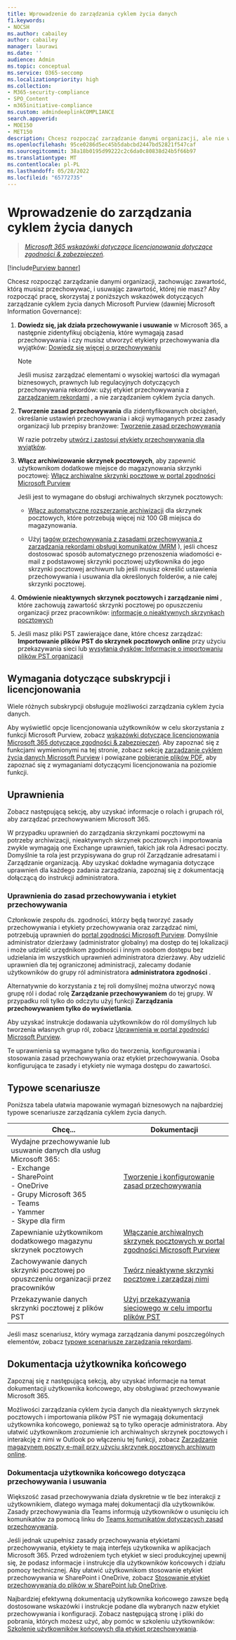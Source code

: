 ```yaml
---
title: Wprowadzenie do zarządzania cyklem życia danych
f1.keywords:
- NOCSH
ms.author: cabailey
author: cabailey
manager: laurawi
ms.date: ''
audience: Admin
ms.topic: conceptual
ms.service: O365-seccomp
ms.localizationpriority: high
ms.collection:
- M365-security-compliance
- SPO_Content
- m365initiative-compliance
ms.custom: admindeeplinkCOMPLIANCE
search.appverid:
- MOE150
- MET150
description: Chcesz rozpocząć zarządzanie danymi organizacji, ale nie wiesz, od czego zacząć? Przeczytaj niektóre wskazówki nakazowe, aby rozpocząć pracę.
ms.openlocfilehash: 95ce0286d5ec45b5dabcbd2447bd52821f547caf
ms.sourcegitcommit: 38a18b0195d99222c2c6da0c80838d24b5f66b97
ms.translationtype: MT
ms.contentlocale: pl-PL
ms.lasthandoff: 05/28/2022
ms.locfileid: "65772735"
---
```

# <a name="get-started-with-data-lifecycle-management"></a>Wprowadzenie do zarządzania cyklem życia danych

>*[Microsoft 365 wskazówki dotyczące licencjonowania dotyczące zgodności & zabezpieczeń](/office365/servicedescriptions/microsoft-365-service-descriptions/microsoft-365-tenantlevel-services-licensing-guidance/microsoft-365-security-compliance-licensing-guidance).*

[!include[Purview banner](../includes/purview-rebrand-banner.md)]

Chcesz rozpocząć zarządzanie danymi organizacji, zachowując zawartość, którą musisz przechowywać, i usuwając zawartość, której nie masz? Aby rozpocząć pracę, skorzystaj z poniższych wskazówek dotyczących zarządzanie cyklem życia danych Microsoft Purview (dawniej Microsoft Information Governance):

1. **Dowiedz się, jak działa przechowywanie i usuwanie** w Microsoft 365, a następnie zidentyfikuj obciążenia, które wymagają zasad przechowywania i czy musisz utworzyć etykiety przechowywania dla wyjątków: [Dowiedz się więcej o przechowywaniu](retention.md)
    
    > [!NOTE]
    > Jeśli musisz zarządzać elementami o wysokiej wartości dla wymagań biznesowych, prawnych lub regulacyjnych dotyczących przechowywania rekordów: użyj etykiet przechowywania z [zarządzaniem rekordami](records-management.md) , a nie zarządzaniem cyklem życia danych.

2. **Tworzenie zasad przechowywania** dla zidentyfikowanych obciążeń, określanie ustawień przechowywania i akcji wymaganych przez zasady organizacji lub przepisy branżowe: [Tworzenie zasad przechowywania](create-retention-policies.md)
    
    W razie potrzeby [utwórz i zastosuj etykiety przechowywania dla wyjątków](create-retention-labels-information-governance.md).

3. **Włącz archiwizowanie skrzynek pocztowych**, aby zapewnić użytkownikom dodatkowe miejsce do magazynowania skrzynki pocztowej: [Włącz archiwalne skrzynki pocztowe w portal zgodności Microsoft Purview](enable-archive-mailboxes.md)
    
    Jeśli jest to wymagane do obsługi archiwalnych skrzynek pocztowych:
    
    - [Włącz automatyczne rozszerzanie archiwizacji](enable-autoexpanding-archiving.md) dla skrzynek pocztowych, które potrzebują więcej niż 100 GB miejsca do magazynowania.
    
    - Użyj [tagów przechowywania z zasadami przechowywania z zarządzania rekordami obsługi komunikatów (MRM](set-up-an-archive-and-deletion-policy-for-mailboxes.md) ), jeśli chcesz dostosować sposób automatycznego przenoszenia wiadomości e-mail z podstawowej skrzynki pocztowej użytkownika do jego skrzynki pocztowej archiwum lub jeśli musisz określić ustawienia przechowywania i usuwania dla określonych folderów, a nie całej skrzynki pocztowej.

4. **Omówienie nieaktywnych skrzynek pocztowych i zarządzanie nimi** , które zachowują zawartość skrzynki pocztowej po opuszczeniu organizacji przez pracowników: [informacje o nieaktywnych skrzynkach pocztowych](inactive-mailboxes-in-office-365.md)

5. Jeśli masz pliki PST zawierające dane, które chcesz zarządzać: **Importowanie plików PST do skrzynek pocztowych online** przy użyciu przekazywania sieci lub [wysyłania dysków: Informacje o importowaniu plików PST organizacji](importing-pst-files-to-office-365.md)

## <a name="subscription-and-licensing-requirements"></a>Wymagania dotyczące subskrypcji i licencjonowania

Wiele różnych subskrypcji obsługuje możliwości zarządzania cyklem życia danych.

Aby wyświetlić opcje licencjonowania użytkowników w celu skorzystania z funkcji Microsoft Purview, zobacz [wskazówki dotyczące licencjonowania Microsoft 365 dotyczące zgodności & zabezpieczeń](/office365/servicedescriptions/microsoft-365-service-descriptions/microsoft-365-tenantlevel-services-licensing-guidance/microsoft-365-security-compliance-licensing-guidance). Aby zapoznać się z funkcjami wymienionymi na tej stronie, zobacz sekcję [zarządzanie cyklem życia danych Microsoft Purview](/office365/servicedescriptions/microsoft-365-service-descriptions/microsoft-365-tenantlevel-services-licensing-guidance/microsoft-365-security-compliance-licensing-guidance#microsoft-purview-data-lifecycle-management) i powiązane [pobieranie plików PDF](https://go.microsoft.com/fwlink/?linkid=2139145), aby zapoznać się z wymaganiami dotyczącymi licencjonowania na poziomie funkcji.

## <a name="permissions"></a>Uprawnienia

Zobacz następującą sekcję, aby uzyskać informacje o rolach i grupach ról, aby zarządzać przechowywaniem Microsoft 365.

W przypadku uprawnień do zarządzania skrzynkami pocztowymi na potrzeby archiwizacji, nieaktywnych skrzynek pocztowych i importowania zwykle wymagają one Exchange uprawnień, takich jak rola Adresaci poczty. Domyślnie ta rola jest przypisywana do grup ról Zarządzanie adresatami i Zarządzanie organizacją. Aby uzyskać dokładne wymagania dotyczące uprawnień dla każdego zadania zarządzania, zapoznaj się z dokumentacją dołączącą do instrukcji administratora.

### <a name="permissions-for-retention-policies-and-retention-labels"></a>Uprawnienia do zasad przechowywania i etykiet przechowywania

Członkowie zespołu ds. zgodności, którzy będą tworzyć zasady przechowywania i etykiety przechowywania oraz zarządzać nimi, potrzebują uprawnień do <a href="https://go.microsoft.com/fwlink/p/?linkid=2077149" target="_blank">portal zgodności Microsoft Purview</a>. Domyślnie administrator dzierżawy (administrator globalny) ma dostęp do tej lokalizacji i może udzielić urzędnikom zgodności i innym osobom dostępu bez udzielania im wszystkich uprawnień administratora dzierżawy. Aby udzielić uprawnień dla tej ograniczonej administracji, zalecamy dodanie użytkowników do grupy ról administratora **administratora zgodności** .

Alternatywnie do korzystania z tej roli domyślnej można utworzyć nową grupę ról i dodać rolę **Zarządzanie przechowywaniem** do tej grupy. W przypadku roli tylko do odczytu użyj funkcji **Zarządzania przechowywaniem tylko do wyświetlania**. 

Aby uzyskać instrukcje dodawania użytkowników do ról domyślnych lub tworzenia własnych grup ról, zobacz [Uprawnienia w portal zgodności Microsoft Purview](microsoft-365-compliance-center-permissions.md).

Te uprawnienia są wymagane tylko do tworzenia, konfigurowania i stosowania zasad przechowywania oraz etykiet przechowywania. Osoba konfigurująca te zasady i etykiety nie wymaga dostępu do zawartości.

## <a name="common-scenarios"></a>Typowe scenariusze

Poniższa tabela ułatwia mapowanie wymagań biznesowych na najbardziej typowe scenariusze zarządzania cyklem życia danych.

|Chcę...|Dokumentacji|
|----------------|---------------|
|Wydajne przechowywanie lub usuwanie danych dla usług Microsoft 365: <br />- Exchange  <br />- SharePoint  <br />- OneDrive  <br />- Grupy Microsoft 365 <br />- Teams <br />- Yammer <br />- Skype dla firm |[Tworzenie i konfigurowanie zasad przechowywania](create-retention-policies.md)|
|Zapewnianie użytkownikom dodatkowego magazynu skrzynek pocztowych |[Włączanie archiwalnych skrzynek pocztowych w portal zgodności Microsoft Purview](enable-archive-mailboxes.md)|
|Zachowywanie danych skrzynki pocztowej po opuszczeniu organizacji przez pracowników |[Twórz nieaktywne skrzynki pocztowe i zarządzaj nimi](create-and-manage-inactive-mailboxes.md)|
|Przekazywanie danych skrzynki pocztowej z plików PST |[Użyj przekazywania sieciowego w celu importu plików PST](use-network-upload-to-import-pst-files.md)|


Jeśli masz scenariusz, który wymaga zarządzania danymi poszczególnych elementów, zobacz [typowe scenariusze zarządzania rekordami](get-started-with-records-management.md#common-scenarios). 

## <a name="end-user-documentation"></a>Dokumentacja użytkownika końcowego

Zapoznaj się z następującą sekcją, aby uzyskać informacje na temat dokumentacji użytkownika końcowego, aby obsługiwać przechowywanie Microsoft 365.

Możliwości zarządzania cyklem życia danych dla nieaktywnych skrzynek pocztowych i importowania plików PST nie wymagają dokumentacji użytkownika końcowego, ponieważ są to tylko operacje administratora. Aby ułatwić użytkownikom zrozumienie ich archiwalnych skrzynek pocztowych i interakcję z nimi w Outlook po włączeniu tej funkcji, zobacz [Zarządzanie magazynem poczty e-mail przy użyciu skrzynek pocztowych archiwum online](https://prod.support.services.microsoft.com/en-us/office/manage-email-storage-with-online-archive-mailboxes-1cae7d17-7813-4fe8-8ca2-9a5494e9a721).

### <a name="end-user-documentation-for-retention-and-deletion"></a>Dokumentacja użytkownika końcowego dotycząca przechowywania i usuwania

Większość zasad przechowywania działa dyskretnie w tle bez interakcji z użytkownikiem, dlatego wymaga małej dokumentacji dla użytkowników. Zasady przechowywania dla Teams informują użytkowników o usunięciu ich komunikatów za pomocą linku do [Teams komunikatów dotyczących zasad przechowywania](https://support.microsoft.com/office/teams-messages-about-retention-policies-c151fa2f-1558-4cf9-8e51-854e925b483b).

Jeśli jednak uzupełnisz zasady przechowywania etykietami przechowywania, etykiety te mają interfejs użytkownika w aplikacjach Microsoft 365. Przed wdrożeniem tych etykiet w sieci produkcyjnej upewnij się, że podasz informacje i instrukcje dla użytkowników końcowych i działu pomocy technicznej. Aby ułatwić użytkownikom stosowanie etykiet przechowywania w SharePoint i OneDrive, zobacz [Stosowanie etykiet przechowywania do plików w SharePoint lub OneDrive](https://support.microsoft.com/office/apply-retention-labels-to-files-in-sharepoint-or-onedrive-11a6835b-ec9f-40db-8aca-6f5ef18132df).

Najbardziej efektywną dokumentacją użytkownika końcowego zawsze będą dostosowane wskazówki i instrukcje podane dla wybranych nazw etykiet przechowywania i konfiguracji. Zobacz następującą stronę i pliki do pobrania, których możesz użyć, aby pomóc w szkoleniu użytkowników: [Szkolenie użytkowników końcowych dla etykiet przechowywania](https://microsoft.github.io/ComplianceCxE/enduser/retention/).

